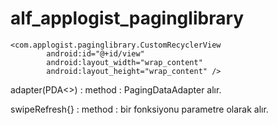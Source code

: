 # alf_applogist_paginglibrary

``` 
<com.applogist.paginglibrary.CustomRecyclerView
        android:id="@+id/view"
        android:layout_width="wrap_content"
        android:layout_height="wrap_content" /> 
```
        

adapter(PDA<>) : method : PagingDataAdapter alır.

swipeRefresh{} : method : bir fonksiyonu parametre olarak alır.
